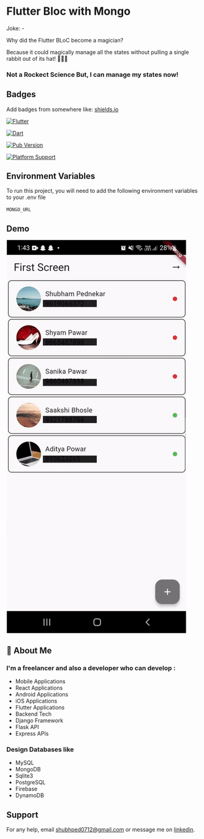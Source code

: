 
# Flutter Bloc with Mongo

Joke: -

Why did the Flutter BLoC become a magician?

Because it could magically manage all the states without pulling a single rabbit out of its hat! 🎩✨😄


### Not a Rockect Science But, I can manage my states now!


## Badges

Add badges from somewhere like: [shields.io](https://shields.io/)

[![Flutter](https://img.shields.io/badge/Flutter-3.10.5-blue.svg?logo=flutter&logoColor=white)](https://flutter.dev/)


[![Dart](https://img.shields.io/badge/Dart-3.0.5-blue.svg?logo=dart&logoColor=white)](https://dart.dev/)


[![Pub Version](https://img.shields.io/pub/v/pub_semver.svg)](https://pub.dev/packages/pub_semver)

[![Platform Support](https://img.shields.io/badge/Platform-Android%20%7C%20iOS-blue.svg)](https://flutter.dev/docs/development/platform-integration/platform-support)

## Environment Variables

To run this project, you will need to add the following environment variables to your .env file

`MONGO_URL`

## Demo

![Output File](https://github.com/shubyaa/Flutter_state_management-_practice/blob/master/output/ezgif.com-video-to-gif%20(2).gif)
## 🚀 About Me
### I'm a freelancer and also a developer who can develop :
- Mobile Applications
- React Applications
- Android Applications
- iOS Applications
- Flutter Applications
- Backend Tech
- Django Framework
- Flask API
- Express APIs

### Design Databases like
- MySQL
- MongoDB
- Sqlite3
- PostgreSQL
- Firebase
- DynamoDB


## Support

For any help, email shubhped0712@gmail.com or message me on [linkedin](https://www.linkedin.com/in/shubham-pednekar-573369213).

